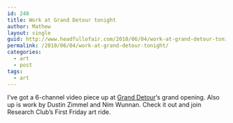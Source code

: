 ```yaml
---
id: 248
title: Work at Grand Detour tonight
author: Mathew
layout: single
guid: http://www.headfullofair.com/2010/06/04/work-at-grand-detour-tonight/
permalink: /2010/06/04/work-at-grand-detour-tonight/
categories:
  - art
  - post
tags:
  - art
---
```

I&#8217;ve got a 6-channel video piece up at [Grand Detour][1]&#8216;s grand opening. Also up is work by Dustin Zimmel and Ním Wunnan. Check it out and join Research Club&#8217;s First Friday art ride.

 [1]: http://www.grand-detour.org